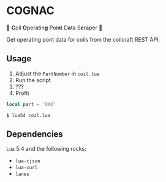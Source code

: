 # COGNAC

:tumbler_glass: **C**oil **O**peratin**g** Poi**n**t D**a**ta S**c**raper :tumbler_glass: 

Get operating pont data for coils from the coilcraft REST API.

## Usage

1. Adjust the `PartNumber` in `coil.lua`
1. Run the script
1. ???
1. Profit

```lua
local part = 'XXX'
```

```shell
$ lua54 coil.lua
```

## Dependencies

`Lua` 5.4 and the following rocks:

- `lua-cjson`
- `lua-curl`
- `lanes`
